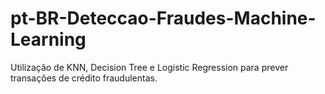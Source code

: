 # pt-BR-Deteccao-Fraudes-Machine-Learning
Utilização de KNN, Decision Tree e Logistic Regression para prever transações de crédito fraudulentas.
